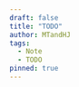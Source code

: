 ```yaml
---
draft: false
title: "TODO"
author: MTandHJ
tags:
  - Note
  - TODO
pinned: true
---
```


<!-- 使用更高效的CSS加载方式 -->
<link rel="stylesheet" href="/css/todo.css">

<div id="timeline">
  <!-- 时间线将由 JavaScript 自动生成 -->
</div>

<script>
// 时间线数据
window.timelineData = [

  {
    "date": "2026-06-01",
    "title": "博士毕业",
    "description": "完成博士学位论文答辩，获得博士学位",
    "paperUrl": "",
    "imageUrl": "",
    "importance": "seminal",
    "status": "pending"
  },

  {
    "date": "2026-02-01",
    "title": "毕业论文",
    "description": "完成博士毕业论文的撰写和修改",
    "paperUrl": "",
    "imageUrl": "",
    "importance": "novel",
    "status": "pending"
  },

  {
    "date": "2025-12-12",
    "title": "敲定工作",
    "description": "确定毕业后的工作去向",
    "paperUrl": "",
    "imageUrl": "",
    "importance": "novel",
    "status": "pending"
  },

  {
    "date": "2025-10-25",
    "title": "Survey 格式修正",
    "description": "",
    "paperUrl": "",
    "imageUrl": "",
    "importance": "emmm",
    "status": "completed"
  },

  {
    "date": "2025-10-24",
    "title": "完成 SDQ 子图采样",
    "description": "",
    "paperUrl": "",
    "imageUrl": "",
    "importance": "emmm",
    "status": "completed"
  },

  {
    "date": "2025-10-23",
    "title": "完成评审意见",
    "description": "",
    "paperUrl": "",
    "imageUrl": "",
    "importance": "emmm",
    "status": "completed"
  },

  {
    "date": "2025-10-20",
    "title": "调研 Recommendation Pre-training & Fine-tuning",
    "description": "",
    "paperUrl": "",
    "imageUrl": "",
    "importance": "emmm",
    "status": "pending"
  },

  {
    "date": "2025-10-16",
    "title": "SDQ 适配 LlamaModel",
    "description": "",
    "paperUrl": "",
    "imageUrl": "",
    "importance": "emmm",
    "status": "completed"
  },

  {
    "date": "2025-10-15",
    "title": "MPT scaling law 的初步探索",
    "description": "",
    "paperUrl": "",
    "imageUrl": "",
    "importance": "emmm",
    "status": "completed"
  },

  {
    "date": "2025-10-08",
    "title": "构思 MPT 的写作思路",
    "description": "",
    "paperUrl": "",
    "imageUrl": "",
    "importance": "emmm",
    "status": "pending"
  },

  {
    "date": "2025-10-02",
    "title": "check 论文 response",
    "description": "",
    "paperUrl": "",
    "imageUrl": "",
    "importance": "emmm",
    "status": "completed"
  },

  {
    "date": "2025-10-02",
    "title": "安排国庆回家事宜",
    "description": "购买车票，安排国庆假期回家计划",
    "paperUrl": "",
    "imageUrl": "",
    "importance": "emmm",
    "status": "completed"
  },

];
</script>

<script src="/js/todo.js"></script>
